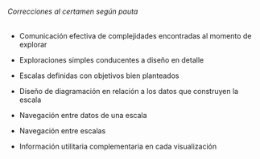 ###### Correcciones al certamen según pauta

- Comunicación efectiva de complejidades encontradas al momento de explorar


- Exploraciones simples conducentes a diseño en detalle               

- Escalas definidas con objetivos bien planteados                     

- Diseño de diagramación en relación a los datos que construyen la escala        

- Navegación entre datos de una escala                                

- Navegación entre escalas                                            

-  Información utilitaria complementaria en cada visualización  
